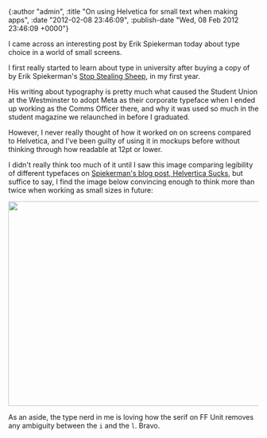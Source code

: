 

{:author "admin", :title "On using Helvetica for small text when making apps", :date "2012-02-08 23:46:09", :publish-date "Wed, 08 Feb 2012 23:46:09 +0000"}



<!-- content below -->

I came across an interesting post by Erik Spiekerman today about type choice in a world of small screens. 

I first really started to learn about type in university after buying a copy of by Erik Spiekerman's [Stop Stealing Sheep](http://www.goodreads.com/book/show/378165.Stop_Stealing_Sheep_Find_Out_How_Type_Works), in my first year. 

His writing about typography is pretty much what caused the Student Union at the Westminster to adopt Meta as their corporate typeface when I ended up working as the Comms Officer there, and why it was used so much in the student magazine we relaunched in before I graduated.

However, I never really thought of how it worked on on screens compared to Helvetica, and I've been guilty of using it in mockups before without thinking through how readable at 12pt or lower. 

I didn't really think too much of it until I saw this image comparing legibility of different typefaces on [Spiekerman's blog post, Helvertica Sucks](http://spiekermann.com/en/helvetica-sucks), but suffice to say, I find the image below convincing enough to think more than twice when working as small sizes in future:

<a href="http://chrisadams.me.uk/wordpress/wp-content/uploads/2012/02/helveticasucks.jpg"><img src="http://chrisadams.me.uk/wordpress/wp-content/uploads/2012/02/helveticasucks-1024x722.jpg" alt="" title="helveticasucks" width="584" height="411" class="alignnone size-large wp-image-629" /></a>

As an aside, the type nerd in me is loving how the serif on FF Unit removes any ambiguity between the `i` and the `l`. Bravo.

